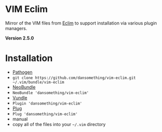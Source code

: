 # VIM Eclim

Mirror of the VIM files from [Eclim][1] to support installation via various plugin managers.

**Version 2.5.0**

# Installation

*  [Pathogen][2]
  *  `git clone https://github.com/dansomething/vim-eclim.git ~/.vim/bundle/vim-eclim`
*  [NeoBundle][3]
  *  `NeoBundle 'dansomething/vim-eclim'`
*  [Vundle][4]
  *  `Plugin 'dansomething/vim-eclim'`
*  [Plug][5]
  *  `Plug 'dansomething/vim-eclim'`
*  manual
  *  copy all of the files into your `~/.vim` directory

[1]: https://github.com/ervandew/eclim
[2]: https://github.com/tpope/vim-pathogen
[3]: https://github.com/Shougo/neobundle.vim
[4]: https://github.com/gmarik/vundle
[5]: https://github.com/junegunn/vim-plug
